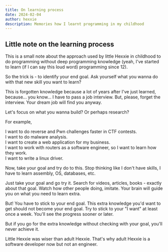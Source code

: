 ```yaml
---
title: On learning process
date: 2024-02-04
author: hexxie
description: Memories how I learnt programming in my childhood
---
```


## Little note on the learning process

This is a small note about the approach used by little Hexxie in childhood to do programming without deep programming knowledge (yeah, I've started to learn (if I can say this loud word) programming since 12). 

So the trick is - to identify your end goal. Ask yourself what you wanna do with that new skill you want to learn? 

This is forgotten knowledge because a lot of years after I've just learned, because... you know... I have to pass a job interview. But, please, forget the interview. Your dream job will find you anyway. 

Let's focus on what you wanna build? Or perhaps research? 

For example, 

I want to do reverse and Pwn challenges faster in CTF contests.  
I want to do malware analysis.  
I want to create a web application for my business.  
I want to work with routers as a software engineer, so I want to learn how they work.  
I want to write a linux driver.

Now, take your goal and try do to this. Stop thinking like I don't have skills, I have to learn assembly, OS, databases, etc. 

Just take your goal and go try it. Search for videos, articles, books - exactly about that goal. Watch how other people doing, imitate. Your brain will guide you on what you need to learn extra. 

But! You have to stick to your end goal. This extra knowledge you'd want to get should not become your end goal. Try to stick to your "I want" at least once a week. You'll see the progress sooner or later.

But if you go for the extra knowledge without checking with your goal, you'll never achieve it. 

Little Hexxie was wiser than adult Hexxie. That's why adult Hexxie is a software developer now but not an engineer. 